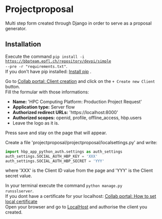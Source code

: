 # Projectproposal

Multi step form created through Django in order to serve as a proposal generator.

## Installation

Execute the command <code>pip install -i https://bbpteam.epfl.ch/repository/devpi/simple --pre -r "requirements.txt"</code>.<br />
If you don't have pip installed: [Install pip](https://pip.pypa.io/en/stable/installing/) .

Go to [Collab portal: Client creation](collab.humanbrainproject.eu/#/collab/54/nav/1051) and click on the <code>+ Create new Client</code> button.<br />
Fill the formular with those informations:
* __Name:__ 'HPC Computing Platform: Production Project Request'
* __Application type:__ Server flow
* __Authorized redirect URLs:__ 'https://localhost:8000'
* __Authorized scopes:__ openid, profile, offline_access, hbp.users
* Leave the logo as it is.

Press save and stay on the page that will appear.

Create a file 'projectproposal/projectproposal/localsettings.py' and write:
```python
import hbp_app_python_auth.settings as auth_settings
auth_settings.SOCIAL_AUTH_HBP_KEY = 'XXX'
auth_settings.SOCIAL_AUTH_HBP_SECRET = 'YYY'
```
where 'XXX' is the Client ID value from the page and 'YYY' is the Client secret value.</code>

In your terminal execute the command <code>python manage.py runsslserver</code>.<br />
If you dont have a certificate for your localhost: [Collab portal: How to set local certificate](https://developer.humanbrainproject.eu/docs/projects/HBP%20Collaboratory%20Documentation/1.2/app-developer-manual/quickstart/setup/ssl-certificate.html) <br />
Open your browser and go to [LocalHost](https://localhost:8000/formular) and authorise the client you created.